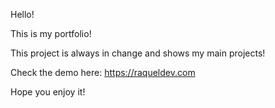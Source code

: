Hello!

This is my portfolio!

This project is always in change and shows my main projects!

Check the demo here: https://raqueldev.com

Hope you enjoy it!
